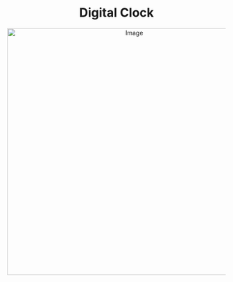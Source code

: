 <h1 align="center">Digital Clock</h1>
<p align="center">
  <img src="https://codemyui.com/wp-content/uploads/2017/04/digital-clock-animation.gif" alt="Image" style="width: 570px; display: block; margin: 0 auto;" />
</p>
